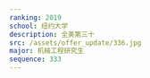 ```yaml
---
ranking: 2019
school: 纽约大学
description: 全美第三十
src: /assets/offer_update/336.jpg
major: 机械工程研究生
sequence: 333
---
```

